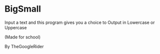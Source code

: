 # BigSmall #

Input a text and this program gives you a choice to Output in Lowercase or Uppercase

(Made for school)

By TheGoogleRider